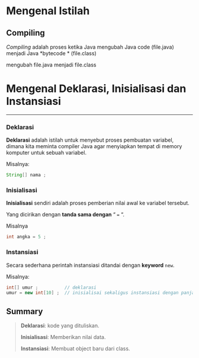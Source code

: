 # Mengenal Istilah

## Compiling

*Compiling* adalah proses ketika Java mengubah Java code (file.java) menjadi Java *bytecode * (file.class)

mengubah file.java menjadi file.class

# Mengenal Deklarasi, Inisialisasi dan Instansiasi

---

### Deklarasi

**Deklarasi** adalah istilah untuk menyebut proses pembuatan variabel, dimana kita meminta compiler Java agar menyiapkan tempat di memory komputer untuk sebuah variabel.

Misalnya:

```java
String[] nama ;
```

### Inisialisasi

**Inisialisasi** sendiri adalah proses pemberian nilai awal ke variabel tersebut.

Yang dicirikan dengan **tanda sama dengan** “ `=` “.

Misalnya

```java
int angka = 5 ;
```

### Instansiasi

Secara sederhana perintah instansiasi ditandai dengan **keyword** `new`.

Misalnya:

```java
int[] umur ;          // deklarasi
umur = new int[10] ;  // inisialisai sekaligus instansiasi dengan panjang array 10 karakter
```



## Summary

> **Deklarasi**: kode yang dituliskan.
>
> **Inisialisasi**: Memberikan nilai data.
>
> **Instansiasi**: Membuat object baru dari class.